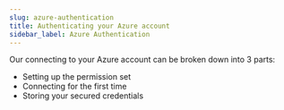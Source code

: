 ```yaml
---
slug: azure-authentication
title: Authenticating your Azure account
sidebar_label: Azure Authentication
---
```

Our connecting to your Azure account can be broken down into 3 parts:

- Setting up the permission set
- Connecting for the first time
- Storing your secured credentials

